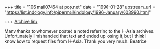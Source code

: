 +++
title = "106 mail07464 at pop.net"
date = "1996-01-28"
upstream_url = "https://list.indology.info/pipermail/indology/1996-January/003990.html"

+++
[Archive link](https://list.indology.info/pipermail/indology/1996-January/003990.html)

Many thanks to whomever posted a noted referring to the H-Asia archives.
Unfortunately I mishandled that text and ended up losing it, but I think I
know how to request files from H-Asia.
Thank you very much.
Beatrice








